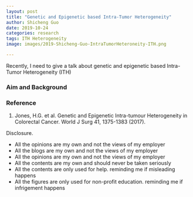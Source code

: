 ```yaml
---
layout: post
title: "Genetic and Epigenetic based Intra-Tumor Heterogeneity"
author: Shicheng Guo
date: 2019-10-24
categories: research
tags: ITH Heterogeneity
image: images/2019-Shicheng-Guo-IntraTumorHeteroneity-ITH.png

---
```

Recently, I need to give a talk about genetic and epigenetic based Intra-Tumor Heterogeneity (ITH)

###  Aim and Background


###  Reference
1. Jones, H.G. et al. Genetic and Epigenetic Intra-tumour Heterogeneity in Colorectal Cancer. World J Surg 41, 1375-1383 (2017).

Disclosure.
* All the opinions are my own and not the views of my employer
* All the blogs are my own and not the views of my employer
* All the opinions are my own and not the views of my employer
* All the contents are my own and should never be taken seriously
* All the contents are only used for help. reminding me if misleading happens
* All the figures are only used for non-profit education. reminding me if infrigement happens

